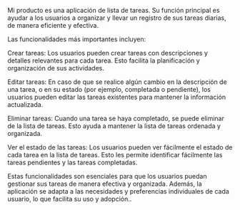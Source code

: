 Mi producto es una aplicación de lista de tareas. Su función principal es ayudar a los usuarios a organizar y llevar un registro de sus tareas diarias, de manera eficiente y efectiva.

Las funcionalidades más importantes incluyen:

Crear tareas: Los usuarios pueden crear tareas con descripciones y detalles relevantes para cada tarea. Esto facilita la planificación y organización de sus actividades.

Editar tareas: En caso de que se realice algún cambio en la descripción de una tarea, o en su estado (por ejemplo, completada o pendiente), los usuarios pueden editar las tareas existentes para mantener la información actualizada.

Eliminar tareas: Cuando una tarea se haya completado, se puede eliminar de la lista de tareas. Esto ayuda a mantener la lista de tareas ordenada y organizada.

Ver el estado de las tareas: Los usuarios pueden ver fácilmente el estado de cada tarea en la lista de tareas. Esto les permite identificar fácilmente las tareas pendientes y las tareas completadas.

Estas funcionalidades son esenciales para que los usuarios puedan gestionar sus tareas de manera efectiva y organizada. Además, la aplicación se adapta a las necesidades y preferencias individuales de cada usuario, lo que facilita su uso y adopción..</s>



